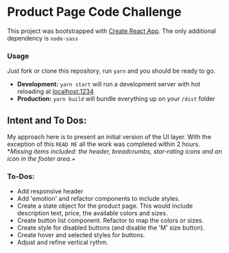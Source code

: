 # Product Page Code Challenge
This project was bootstrapped with [Create React App](https://github.com/facebook/create-react-app). 
The only additional dependency is `node-sass`

### Usage

Just fork or clone this repository, run `yarn` and you should be ready to go.

- **Development:**
  `yarn start` will run a development server with hot reloading at <localhost:1234>
- **Production:**
  `yarn build` will bundle everything up on your `/dist` folder

## Intent and To Dos:
My approach here is to present an initial version of the UI layer. With the exception of this `READ ME` all the work was completed within 2 hours. 
**Missing items included: the header, breadcrumbs, star-rating icons and an icon in the footer area.+*

### To-Dos:
- Add responsive header
- Add 'emotion' and refactor components to include styles.
- Create a state object for the product page. This would include description text, price, the available colors and sizes.
- Create button list component. Refactor to map the colors or sizes.
- Create style for disabled buttons (and disable the 'M' size button).
- Create hover and selected styles for buttons.
- Adjust and refine vertical rythm.

